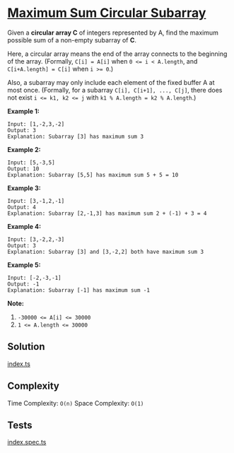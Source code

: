 # [Maximum Sum Circular Subarray](https://leetcode.com/problems/maximum-sum-circular-subarray/)

Given a **circular array C** of integers represented by A, find the maximum possible sum of a non-empty subarray of **C**.

Here, a circular array means the end of the array connects to the beginning of the array. (Formally, `C[i] = A[i]` when `0 <= i < A.length`, and `C[i+A.length] = C[i]` when `i >= 0`.)

Also, a subarray may only include each element of the fixed buffer A at most once. (Formally, for a subarray `C[i], C[i+1], ..., C[j]`, there does not exist `i <= k1, k2 <= j` with `k1 % A.length = k2 % A.length`.)

**Example 1:**

```
Input: [1,-2,3,-2]
Output: 3
Explanation: Subarray [3] has maximum sum 3
```

**Example 2:**

```
Input: [5,-3,5]
Output: 10
Explanation: Subarray [5,5] has maximum sum 5 + 5 = 10
```

**Example 3:**

```
Input: [3,-1,2,-1]
Output: 4
Explanation: Subarray [2,-1,3] has maximum sum 2 + (-1) + 3 = 4
```

**Example 4:**

```
Input: [3,-2,2,-3]
Output: 3
Explanation: Subarray [3] and [3,-2,2] both have maximum sum 3
```

**Example 5:**

```
Input: [-2,-3,-1]
Output: -1
Explanation: Subarray [-1] has maximum sum -1
```

**Note:**

1.  `-30000 <= A[i] <= 30000`
2.  `1 <= A.length <= 30000`

## Solution

[index.ts](https://github.com/kutyepov/May-LeetCoding-Challenge/blob/master/src/maximum-sum-circular-subarray/index.ts)

## Complexity

Time Complexity: `O(n)`
Space Complexity: `O(1)`

## Tests

[index.spec.ts](https://github.com/kutyepov/May-LeetCoding-Challenge/blob/master/src/maximum-sum-circular-subarray/index.spec.ts)
